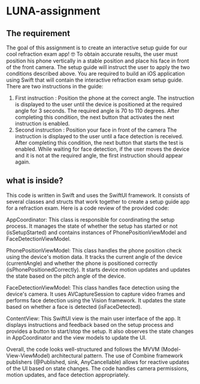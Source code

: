 # LUNA-assignment

## The requirement 
The goal of this assignment is to create an interactive setup guide for our
cool refraction exam app! 🤓
To obtain accurate results, the user must position his phone vertically in a
stable position and place his face in front of the front camera.
The setup guide will instruct the user to apply the two conditions described
above.
You are required to build an iOS application using Swift that will contain the
interactive refraction exam setup guide.
There are two instructions in the guide:
1. First instruction : Position the phone at the correct angle.
The instruction is displayed to the user until the device is positioned at the
required angle for 3 seconds. The required angle is 70 to 110 degrees.
After completing this condition, the next button that activates the next
instruction is enabled.
2. Second instruction : Position your face in front of the camera
The instruction is displayed to the user until a face detection is received.
After completing this condition, the next button that starts the test is
enabled. While waiting for face detection, if the user moves the device and
it is not at the required angle, the first instruction should appear again.

## what is inside?
This code is written in Swift and uses the SwiftUI framework. It consists of several classes and structs that work together to create a setup guide app for a refraction exam. Here is a code review of the provided code:

AppCoordinator: This class is responsible for coordinating the setup process. It manages the state of whether the setup has started or not (isSetupStarted) and contains instances of PhonePositionViewModel and FaceDetectionViewModel.

PhonePositionViewModel: This class handles the phone position check using the device's motion data. It tracks the current angle of the device (currentAngle) and whether the phone is positioned correctly (isPhonePositionedCorrectly). It starts device motion updates and updates the state based on the pitch angle of the device.

FaceDetectionViewModel: This class handles face detection using the device's camera. It uses AVCaptureSession to capture video frames and performs face detection using the Vision framework. It updates the state based on whether a face is detected (isFaceDetected).

ContentView: This SwiftUI view is the main user interface of the app. It displays instructions and feedback based on the setup process and provides a button to start/stop the setup. It also observes the state changes in AppCoordinator and the view models to update the UI.

Overall, the code looks well-structured and follows the MVVM (Model-View-ViewModel) architectural pattern. The use of Combine framework publishers (@Published, sink, AnyCancellable) allows for reactive updates of the UI based on state changes. The code handles camera permissions, motion updates, and face detection appropriately.
